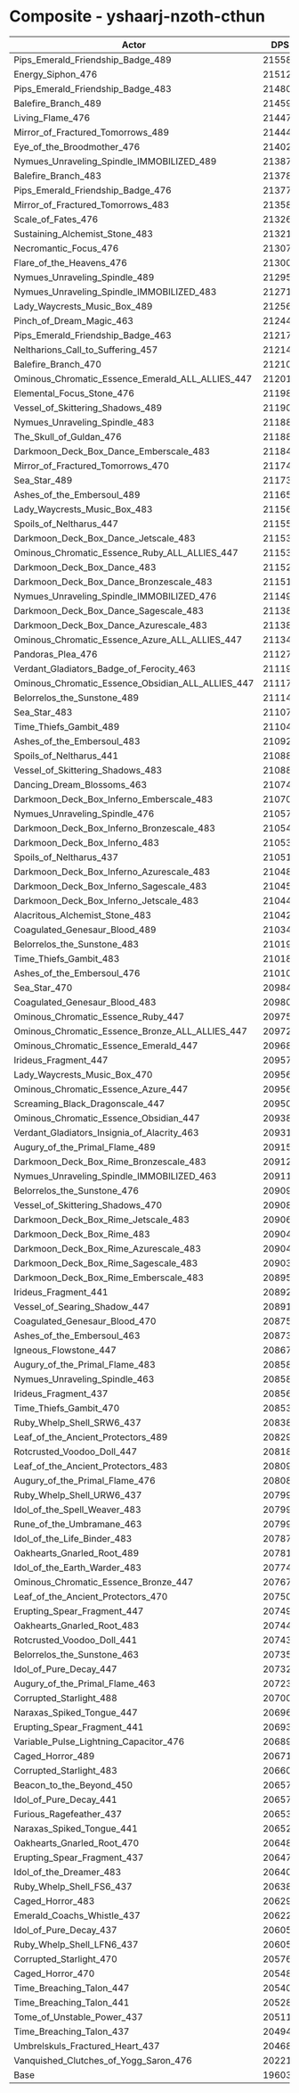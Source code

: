 # Composite - yshaarj-nzoth-cthun
| Actor | DPS | Increase |
|---|:---:|:---:|
|Pips_Emerald_Friendship_Badge_489|215588|9.97%|
|Energy_Siphon_476|215122|9.74%|
|Pips_Emerald_Friendship_Badge_483|214806|9.58%|
|Balefire_Branch_489|214590|9.47%|
|Living_Flame_476|214471|9.41%|
|Mirror_of_Fractured_Tomorrows_489|214447|9.39%|
|Eye_of_the_Broodmother_476|214022|9.18%|
|Nymues_Unraveling_Spindle_IMMOBILIZED_489|213874|9.10%|
|Balefire_Branch_483|213787|9.06%|
|Pips_Emerald_Friendship_Badge_476|213773|9.05%|
|Mirror_of_Fractured_Tomorrows_483|213582|8.95%|
|Scale_of_Fates_476|213260|8.79%|
|Sustaining_Alchemist_Stone_483|213210|8.76%|
|Necromantic_Focus_476|213073|8.69%|
|Flare_of_the_Heavens_476|213004|8.66%|
|Nymues_Unraveling_Spindle_489|212954|8.63%|
|Nymues_Unraveling_Spindle_IMMOBILIZED_483|212719|8.51%|
|Lady_Waycrests_Music_Box_489|212562|8.43%|
|Pinch_of_Dream_Magic_463|212449|8.37%|
|Pips_Emerald_Friendship_Badge_463|212173|8.23%|
|Neltharions_Call_to_Suffering_457|212147|8.22%|
|Balefire_Branch_470|212107|8.20%|
|Ominous_Chromatic_Essence_Emerald_ALL_ALLIES_447|212015|8.15%|
|Elemental_Focus_Stone_476|211986|8.14%|
|Vessel_of_Skittering_Shadows_489|211903|8.09%|
|Nymues_Unraveling_Spindle_483|211889|8.09%|
|The_Skull_of_Guldan_476|211882|8.08%|
|Darkmoon_Deck_Box_Dance_Emberscale_483|211845|8.07%|
|Mirror_of_Fractured_Tomorrows_470|211740|8.01%|
|Sea_Star_489|211733|8.01%|
|Ashes_of_the_Embersoul_489|211650|7.97%|
|Lady_Waycrests_Music_Box_483|211563|7.92%|
|Spoils_of_Neltharus_447|211559|7.92%|
|Darkmoon_Deck_Box_Dance_Jetscale_483|211533|7.91%|
|Ominous_Chromatic_Essence_Ruby_ALL_ALLIES_447|211531|7.91%|
|Darkmoon_Deck_Box_Dance_483|211523|7.90%|
|Darkmoon_Deck_Box_Dance_Bronzescale_483|211516|7.90%|
|Nymues_Unraveling_Spindle_IMMOBILIZED_476|211499|7.89%|
|Darkmoon_Deck_Box_Dance_Sagescale_483|211387|7.83%|
|Darkmoon_Deck_Box_Dance_Azurescale_483|211386|7.83%|
|Ominous_Chromatic_Essence_Azure_ALL_ALLIES_447|211341|7.81%|
|Pandoras_Plea_476|211279|7.78%|
|Verdant_Gladiators_Badge_of_Ferocity_463|211198|7.74%|
|Ominous_Chromatic_Essence_Obsidian_ALL_ALLIES_447|211173|7.72%|
|Belorrelos_the_Sunstone_489|211144|7.71%|
|Sea_Star_483|211071|7.67%|
|Time_Thiefs_Gambit_489|211046|7.66%|
|Ashes_of_the_Embersoul_483|210925|7.60%|
|Spoils_of_Neltharus_441|210883|7.57%|
|Vessel_of_Skittering_Shadows_483|210880|7.57%|
|Dancing_Dream_Blossoms_463|210747|7.51%|
|Darkmoon_Deck_Box_Inferno_Emberscale_483|210702|7.48%|
|Nymues_Unraveling_Spindle_476|210570|7.41%|
|Darkmoon_Deck_Box_Inferno_Bronzescale_483|210544|7.40%|
|Darkmoon_Deck_Box_Inferno_483|210532|7.40%|
|Spoils_of_Neltharus_437|210511|7.38%|
|Darkmoon_Deck_Box_Inferno_Azurescale_483|210489|7.37%|
|Darkmoon_Deck_Box_Inferno_Sagescale_483|210453|7.36%|
|Darkmoon_Deck_Box_Inferno_Jetscale_483|210449|7.35%|
|Alacritous_Alchemist_Stone_483|210422|7.34%|
|Coagulated_Genesaur_Blood_489|210346|7.30%|
|Belorrelos_the_Sunstone_483|210191|7.22%|
|Time_Thiefs_Gambit_483|210186|7.22%|
|Ashes_of_the_Embersoul_476|210105|7.18%|
|Sea_Star_470|209842|7.04%|
|Coagulated_Genesaur_Blood_483|209805|7.02%|
|Ominous_Chromatic_Essence_Ruby_447|209759|7.00%|
|Ominous_Chromatic_Essence_Bronze_ALL_ALLIES_447|209724|6.98%|
|Ominous_Chromatic_Essence_Emerald_447|209680|6.96%|
|Irideus_Fragment_447|209575|6.91%|
|Lady_Waycrests_Music_Box_470|209564|6.90%|
|Ominous_Chromatic_Essence_Azure_447|209561|6.90%|
|Screaming_Black_Dragonscale_447|209504|6.87%|
|Ominous_Chromatic_Essence_Obsidian_447|209385|6.81%|
|Verdant_Gladiators_Insignia_of_Alacrity_463|209310|6.77%|
|Augury_of_the_Primal_Flame_489|209151|6.69%|
|Darkmoon_Deck_Box_Rime_Bronzescale_483|209121|6.68%|
|Nymues_Unraveling_Spindle_IMMOBILIZED_463|209117|6.67%|
|Belorrelos_the_Sunstone_476|209094|6.66%|
|Vessel_of_Skittering_Shadows_470|209086|6.66%|
|Darkmoon_Deck_Box_Rime_Jetscale_483|209066|6.65%|
|Darkmoon_Deck_Box_Rime_483|209048|6.64%|
|Darkmoon_Deck_Box_Rime_Azurescale_483|209041|6.64%|
|Darkmoon_Deck_Box_Rime_Sagescale_483|209033|6.63%|
|Darkmoon_Deck_Box_Rime_Emberscale_483|208959|6.59%|
|Irideus_Fragment_441|208922|6.57%|
|Vessel_of_Searing_Shadow_447|208915|6.57%|
|Coagulated_Genesaur_Blood_470|208752|6.49%|
|Ashes_of_the_Embersoul_463|208734|6.48%|
|Igneous_Flowstone_447|208674|6.45%|
|Augury_of_the_Primal_Flame_483|208589|6.40%|
|Nymues_Unraveling_Spindle_463|208580|6.40%|
|Irideus_Fragment_437|208564|6.39%|
|Time_Thiefs_Gambit_470|208537|6.38%|
|Ruby_Whelp_Shell_SRW6_437|208385|6.30%|
|Leaf_of_the_Ancient_Protectors_489|208291|6.25%|
|Rotcrusted_Voodoo_Doll_447|208181|6.20%|
|Leaf_of_the_Ancient_Protectors_483|208098|6.15%|
|Augury_of_the_Primal_Flame_476|208088|6.15%|
|Ruby_Whelp_Shell_URW6_437|207995|6.10%|
|Idol_of_the_Spell_Weaver_483|207994|6.10%|
|Rune_of_the_Umbramane_463|207991|6.10%|
|Idol_of_the_Life_Binder_483|207876|6.04%|
|Oakhearts_Gnarled_Root_489|207811|6.01%|
|Idol_of_the_Earth_Warder_483|207744|5.97%|
|Ominous_Chromatic_Essence_Bronze_447|207676|5.94%|
|Leaf_of_the_Ancient_Protectors_470|207504|5.85%|
|Erupting_Spear_Fragment_447|207496|5.85%|
|Oakhearts_Gnarled_Root_483|207445|5.82%|
|Rotcrusted_Voodoo_Doll_441|207432|5.81%|
|Belorrelos_the_Sunstone_463|207354|5.77%|
|Idol_of_Pure_Decay_447|207327|5.76%|
|Augury_of_the_Primal_Flame_463|207236|5.71%|
|Corrupted_Starlight_488|207002|5.60%|
|Naraxas_Spiked_Tongue_447|206960|5.57%|
|Erupting_Spear_Fragment_441|206931|5.56%|
|Variable_Pulse_Lightning_Capacitor_476|206899|5.54%|
|Caged_Horror_489|206710|5.45%|
|Corrupted_Starlight_483|206602|5.39%|
|Beacon_to_the_Beyond_450|206575|5.38%|
|Idol_of_Pure_Decay_441|206573|5.38%|
|Furious_Ragefeather_437|206530|5.35%|
|Naraxas_Spiked_Tongue_441|206520|5.35%|
|Oakhearts_Gnarled_Root_470|206488|5.33%|
|Erupting_Spear_Fragment_437|206474|5.33%|
|Idol_of_the_Dreamer_483|206406|5.29%|
|Ruby_Whelp_Shell_FS6_437|206385|5.28%|
|Caged_Horror_483|206297|5.23%|
|Emerald_Coachs_Whistle_437|206226|5.20%|
|Idol_of_Pure_Decay_437|206054|5.11%|
|Ruby_Whelp_Shell_LFN6_437|206051|5.11%|
|Corrupted_Starlight_470|205763|4.96%|
|Caged_Horror_470|205480|4.82%|
|Time_Breaching_Talon_447|205402|4.78%|
|Time_Breaching_Talon_441|205280|4.72%|
|Tome_of_Unstable_Power_437|205115|4.63%|
|Time_Breaching_Talon_437|204948|4.55%|
|Umbrelskuls_Fractured_Heart_437|204681|4.41%|
|Vanquished_Clutches_of_Yogg_Saron_476|202215|3.15%|
|Base|196034|0.00%|
